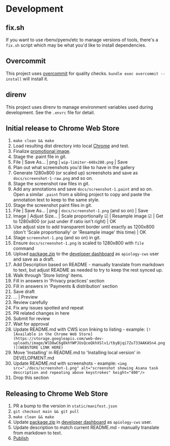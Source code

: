 # Development

## fix.sh

If you want to use rbenv/pyenv/etc to manage versions of tools,
there's a `fix.sh` script which may be what you'd like to install
dependencies.

## Overcommit

This project uses [overcommit](https://github.com/sds/overcommit) for
quality checks.  `bundle exec overcommit --install` will install it.

## direnv

This project uses direnv to manage environment variables used during
development.  See the `.envrc` file for detail.

## Initial release to Chrome Web Store

1. `make clean && make`
1. Load resulting dist directory into local [Chrome](chrome://extensions/) and test.
1. Finalize [promotional image](docs/wip-limiter.paint).
1. Stage the .paint file in git.
1. File | Save As... | png | `wip-limiter-440x280.png` | Save
1. Plan out what screenshots you'd like to have in the gallery
1. Generate 1280x800 (or scaled up) screenshots and save as
   `docs/screenshot-1-raw.png` and so on.
1. Stage the screenshot raw files in git.
1. Add any annotations and save `docs/screenshot-1.paint` and so on.
   Open a similar `.paint` from a sibling project to copy and paste
   the annotation text to keep to the same style.
1. Stage the screenshot paint files in git.
1. File | Save As... | png | `docs/screenshot-1.png` (and so on) | Save
1. Image | Adjust Size... | Scale proportionally ☑ | Resample image ☑
   | Get to 1280x800 (or just under if ratio isn't right) | OK
1. Use adjust size to add transparent border until exactly as 1200x800
   (don't 'Scale proportionally' or 'Resample image' this time) | OK
1. Stage `screenshot-1.png` (and so on) in git.
1. Ensure `docs/screenshot-1.png` is scaled to 1280x800 with `file` command
1. Upload [package.zip](./package.zip) to the [developer dashboard](https://chrome.google.com/u/1/webstore/devconsole/d34ba2e8-8b5a-4417-889e-4047c35522d0) as `apiology-cws` user and save as a draft.
1. Add Description based on README - manually translate from markdown
   to text, but adjust README as needed to try to keep the rest synced
   up.
1. Walk through 'Store listing' items.
1. Fill in answers in 'Privacy practices' section
1. Fill in answers in 'Payments & distribution' section
1. Save draft
1. ... | Preview
1. Review carefully
1. Fix any issues spotted and repeat
1. PR related changes in here
1. Submit for review
1. Wait for approval
1. Update README.md with CWS icon linking to listing - example: `[![Available in the Chrome Web Store](https://storage.googleapis.com/web-dev-uploads/image/WlD8wC6g8khYWPJUsQceQkhXSlv1/tbyBjqi7Zu733AAKA5n4.png)](WEBSTORE LINK HERE)`
1. Move 'Installing' in README.md to 'Installing local version' in DEVELOPMENT.md
1. Update README.md with screenshots - example: `<img src="./docs/screenshot-1.png" alt="screenshot showing Asana task description and repeating above keystrokes" height="400"/>`
1. Drop this section

## Releasing to Chrome Web Store

1. PR a bump to the version in `static/manifest.json`
1. `git checkout main && git pull`
1. `make clean && make`
1. Update [package.zip](./package.zip) in [developer dashboard](https://chrome.google.com/u/1/webstore/devconsole/d34ba2e8-8b5a-4417-889e-4047c35522d0) as `apiology-cws` user.
1. Update description to match current README.md - manually translate
   from markdown to text.
1. [Publish](https://developer.chrome.com/docs/webstore/update/)
